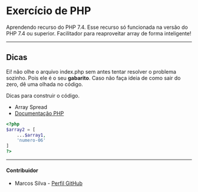 # Exercício de PHP

Aprendendo recurso do PHP 7.4. Esse recurso só funcionada na versão do PHP 7.4 ou superior. Facilitador para reaproveitar array de forma inteligente!

* * *
## Dicas

Ei! não olhe o arquivo index.php sem antes tentar resolver o problema sozinho. Pois ele é o seu **gabarito**. Caso não faça ideia de como sair do zero, dê uma olhada no código.

Dicas para construir o código.
* Array Spread
* [Documentação PHP][doc-spread]

```php
<?php
$array2 = [
    ...$array1,
    'numero-06'
]
?>
```

* * *
#### Contribuidor
* Marcos Silva - [Perfil GitHub][perfil]

[doc-spread]: https://www.php.net/manual/pt_BR/language.types.array.php
[perfil]: https://github.com/marcosviniciusid
